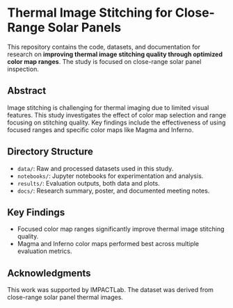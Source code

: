 # Thermal Image Stitching for Close-Range Solar Panels

This repository contains the code, datasets, and documentation for research on **improving thermal image stitching quality through optimized color map ranges**. The study is focused on close-range solar panel inspection.

## **Abstract**
Image stitching is challenging for thermal imaging due to limited visual features. This study investigates the effect of color map selection and range focusing on stitching quality. Key findings include the effectiveness of using focused ranges and specific color maps like Magma and Inferno.

## **Directory Structure**
- `data/`: Raw and processed datasets used in this study.
- `notebooks/`: Jupyter notebooks for experimentation and analysis.
- `results/`: Evaluation outputs, both data and plots.
- `docs/`: Research summary, poster, and documented meeting notes.

## **Key Findings**
- Focused color map ranges significantly improve thermal image stitching quality.
- Magma and Inferno color maps performed best across multiple evaluation metrics.

## **Acknowledgments**
This work was supported by IMPACTLab. The dataset was derived from close-range solar panel thermal images.
